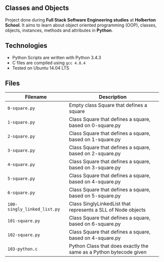 ## Classes and Objects
Project done during **Full Stack Software Engineering studies** at **Holberton School**. It aims to learn about object oriented programming (OOP), classes, objects, instances, methods and attributes in **Python**.

## Technologies
- Python Scripts are written with Python 3.4.3
- C files are compiled using `gcc 4.8.4`
- Tested on Ubuntu 14.04 LTS
## Files
| Filename	| Description |
| --------- | ----------- |
| `0-square.py`	| Empty class Square that defines a square |
| `1-square.py`	| Class Square that defines a square, based on 0-square.py |
| `2-square.py`	| Class Square that defines a square, based on 1-square.py |
| `3-square.py`	| Class Square that defines a square, based on 2-square.py |
| `4-square.py`	| Class Square that defines a square, based on 3-square.py |
| `5-square.py`	| Class Square that defines a square, based on 4-square.py |
| `6-square.py`	| Class Square that defines a square, based on 5-square.py |
| `100-singly_linked_list.py`	| Class SinglyLinkedList that represents a SLL of Node objects |
| `101-square.py`	| Class Square that defines a square, based on 6-square.py |
| `102-square.py	`| Class Square that defines a square, based on 4-square.py |
| `103-python.c`	| Python Class that does exactly the same as a Python bytecode given |
